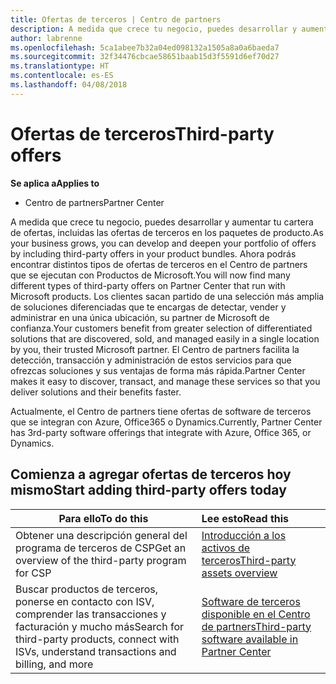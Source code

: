 ```yaml
---
title: Ofertas de terceros | Centro de partners
description: A medida que crece tu negocio, puedes desarrollar y aumentar tu cartera de ofertas, incluidas las ofertas de terceros en los paquetes de producto.
author: labrenne
ms.openlocfilehash: 5ca1abee7b32a04ed098132a1505a8a0a6baeda7
ms.sourcegitcommit: 32f34476cbcae58651baab15d3f5591d6ef70d27
ms.translationtype: HT
ms.contentlocale: es-ES
ms.lasthandoff: 04/08/2018
---
```

# <a name="third-party-offers"></a><span data-ttu-id="1a726-103">Ofertas de terceros</span><span class="sxs-lookup"><span data-stu-id="1a726-103">Third-party offers</span></span> 

**<span data-ttu-id="1a726-104">Se aplica a</span><span class="sxs-lookup"><span data-stu-id="1a726-104">Applies to</span></span>**

- <span data-ttu-id="1a726-105">Centro de partners</span><span class="sxs-lookup"><span data-stu-id="1a726-105">Partner Center</span></span>

<span data-ttu-id="1a726-106">A medida que crece tu negocio, puedes desarrollar y aumentar tu cartera de ofertas, incluidas las ofertas de terceros en los paquetes de producto.</span><span class="sxs-lookup"><span data-stu-id="1a726-106">As your business grows, you can develop and deepen your portfolio of offers by including third-party offers in your product bundles.</span></span> <span data-ttu-id="1a726-107">Ahora podrás encontrar distintos tipos de ofertas de terceros en el Centro de partners que se ejecutan con Productos de Microsoft.</span><span class="sxs-lookup"><span data-stu-id="1a726-107">You will now find many different types of third-party offers on Partner Center that run with Microsoft products.</span></span> <span data-ttu-id="1a726-108">Los clientes sacan partido de una selección más amplia de soluciones diferenciadas que te encargas de detectar, vender y administrar en una única ubicación, su partner de Microsoft de confianza.</span><span class="sxs-lookup"><span data-stu-id="1a726-108">Your customers benefit from greater selection of differentiated solutions that are discovered, sold, and managed easily in a single location by you, their trusted Microsoft partner.</span></span> <span data-ttu-id="1a726-109">El Centro de partners facilita la detección, transacción y administración de estos servicios para que ofrezcas soluciones y sus ventajas de forma más rápida.</span><span class="sxs-lookup"><span data-stu-id="1a726-109">Partner Center makes it easy to discover, transact, and manage these services so that you deliver solutions and their benefits faster.</span></span>

<span data-ttu-id="1a726-110">Actualmente, el Centro de partners tiene ofertas de software de terceros que se integran con Azure, Office365 o Dynamics.</span><span class="sxs-lookup"><span data-stu-id="1a726-110">Currently, Partner Center has 3rd-party software offerings that integrate with Azure, Office 365, or Dynamics.</span></span>


## <a name="start-adding-third-party-offers-today"></a><span data-ttu-id="1a726-111">Comienza a agregar ofertas de terceros hoy mismo</span><span class="sxs-lookup"><span data-stu-id="1a726-111">Start adding third-party offers today</span></span>

|**<span data-ttu-id="1a726-112">Para ello</span><span class="sxs-lookup"><span data-stu-id="1a726-112">To do this</span></span>**   |**<span data-ttu-id="1a726-113">Lee esto</span><span class="sxs-lookup"><span data-stu-id="1a726-113">Read this</span></span>**   |
|------------------|:--------------------|
|<span data-ttu-id="1a726-114">Obtener una descripción general del programa de terceros de CSP</span><span class="sxs-lookup"><span data-stu-id="1a726-114">Get an overview of the third-party program for CSP</span></span>  |[<span data-ttu-id="1a726-115">Introducción a los activos de terceros</span><span class="sxs-lookup"><span data-stu-id="1a726-115">Third-party assets overview</span></span>](https://assets.microsoft.com/ThirdPartyOffers-Overview.pptx)|
|<span data-ttu-id="1a726-116">Buscar productos de terceros, ponerse en contacto con ISV, comprender las transacciones y facturación y mucho más</span><span class="sxs-lookup"><span data-stu-id="1a726-116">Search for third-party products, connect with ISVs, understand transactions and billing, and more</span></span>| [<span data-ttu-id="1a726-117">Software de terceros disponible en el Centro de partners</span><span class="sxs-lookup"><span data-stu-id="1a726-117">Third-party software available in Partner Center</span></span>](third-party-help.md) 


